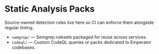 # Static Analysis Packs

Source-owned detection rules live here so CI can enforce them alongside regular linting.

- `semgrep/` — Semgrep rulesets packaged for reuse across services.
- `codeql/` — Custom CodeQL queries or packs dedicated to Emperator codebases.
